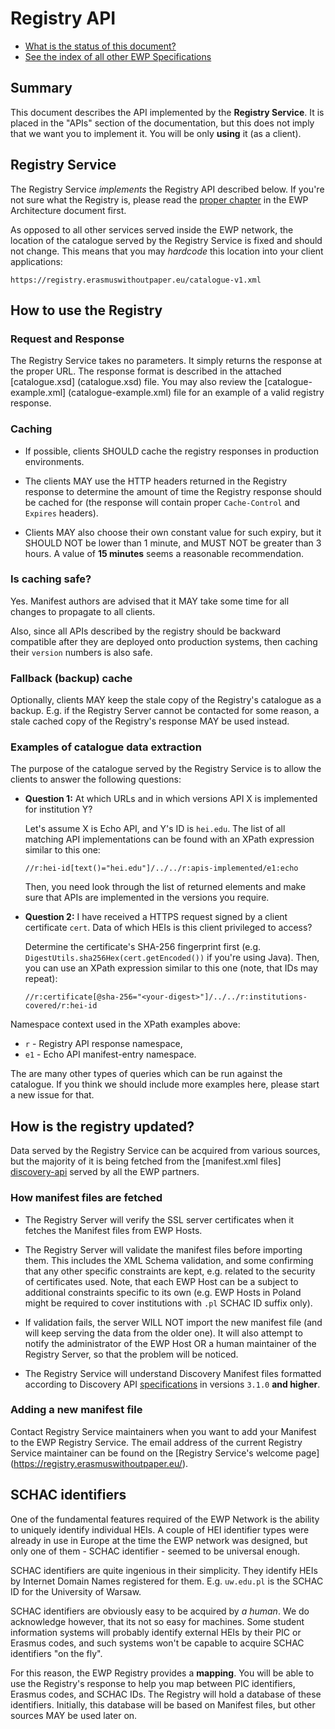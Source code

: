 Registry API
============

* [What is the status of this document?][statuses]
* [See the index of all other EWP Specifications][develhub]


Summary
-------

This document describes the API implemented by the <b>Registry Service</b>. It
is placed in the "APIs" section of the documentation, but this does not imply
that we want you to implement it. You will be only <b>using</b> it (as a
client).


Registry Service
----------------

The Registry Service *implements* the Registry API described below. If you're
not sure what the Registry is, please read the [proper chapter][registry-intro]
in the EWP Architecture document first.

As opposed to all other services served inside the EWP network, the location of
the catalogue served by the Registry Service is fixed and should not change.
This means that you may *hardcode* this location into your client applications:

```
https://registry.erasmuswithoutpaper.eu/catalogue-v1.xml
```


How to use the Registry
-----------------------

### Request and Response

The Registry Service takes no parameters. It simply returns the response at the
proper URL. The response format is described in the attached [catalogue.xsd]
(catalogue.xsd) file. You may also review the [catalogue-example.xml]
(catalogue-example.xml) file for an example of a valid registry response.


### Caching

 * If possible, clients SHOULD cache the registry responses in production
   environments.

 * The clients MAY use the HTTP headers returned in the Registry response to
   determine the amount of time the Registry response should be cached for (the
   response will contain proper `Cache-Control` and `Expires` headers).

 * Clients MAY also choose their own constant value for such expiry, but it
   SHOULD NOT be lower than 1 minute, and MUST NOT be greater than 3 hours.
   A value of **15 minutes** seems a reasonable recommendation.


### Is caching safe?

Yes. Manifest authors are advised that it MAY take some time for all changes to
propagate to all clients.

Also, since all APIs described by the registry should be backward compatible
after they are deployed onto production systems, then caching their `version`
numbers is also safe.


### Fallback (backup) cache

Optionally, clients MAY keep the stale copy of the Registry's catalogue as a
backup. E.g. if the Registry Server cannot be contacted for some reason, a
stale cached copy of the Registry's response MAY be used instead.


### Examples of catalogue data extraction

The purpose of the catalogue served by the Registry Service is to allow the
clients to answer the following questions:

* **Question 1:** At which URLs and in which versions API X is implemented
  for institution Y?

  Let's assume X is Echo API, and Y's ID is `hei.edu`. The list of all matching
  API implementations can be found with an XPath expression similar to this
  one:

  `//r:hei-id[text()="hei.edu"]/../../r:apis-implemented/e1:echo`

  Then, you need look through the list of returned elements and make sure that
  APIs are implemented in the versions you require.

* **Question 2:** I have received a HTTPS request signed by a client
  certificate `cert`. Data of which HEIs is this client privileged to access?

  Determine the certificate's SHA-256 fingerprint first (e.g.
  `DigestUtils.sha256Hex(cert.getEncoded())` if you're using Java). Then, you
  can use an XPath expression similar to this one (note, that IDs may repeat):

  `//r:certificate[@sha-256="<your-digest>"]/../../r:institutions-covered/r:hei-id`

Namespace context used in the XPath examples above:

 * `r` - Registry API response namespace,
 * `e1` - Echo API manifest-entry namespace.

The are many other types of queries which can be run against the catalogue.
If you think we should include more examples here, please start a new issue for
that.


How is the registry updated?
----------------------------

Data served by the Registry Service can be acquired from various sources, but
the majority of it is being fetched from the [manifest.xml files]
[discovery-api] served by all the EWP partners.


### How manifest files are fetched

 * The Registry Server will verify the SSL server certificates when it fetches
   the Manifest files from EWP Hosts.

 * The Registry Server will validate the manifest files before importing them.
   This includes the XML Schema validation, and some confirming that any other
   specific constraints are kept, e.g. related to the security of certificates
   used. Note, that each EWP Host can be a subject to additional constraints
   specific to its own (e.g. EWP Hosts in Poland might be required to cover
   institutions with `.pl` SCHAC ID suffix only).

 * If validation fails, the server WILL NOT import the new manifest file (and
   will keep serving the data from the older one). It will also attempt to
   notify the administrator of the EWP Host OR a human maintainer of the
   Registry Server, so that the problem will be noticed.

 * The Registry Service will understand Discovery Manifest files formatted
   according to Discovery API [specifications][discovery-api-releases] in
   versions `3.1.0` **and higher**.


### Adding a new manifest file

Contact Registry Service maintainers when you want to add your Manifest to the
EWP Registry Service. The email address of the current Registry Service
maintainer can be found on the [Registry Service's welcome page]
(https://registry.erasmuswithoutpaper.eu/).


SCHAC identifiers
-----------------

One of the fundamental features required of the EWP Network is the ability to
uniquely identify individual HEIs. A couple of HEI identifier types were
already in use in Europe at the time the EWP network was designed, but only one
of them - SCHAC identifier - seemed to be universal enough.

SCHAC identifiers are quite ingenious in their simplicity. They identify HEIs
by Internet Domain Names registered for them. E.g. `uw.edu.pl` is the SCHAC ID
for the University of Warsaw.

SCHAC identifiers are obviously easy to be acquired by *a human*. We do
acknowledge however, that its not so easy for machines. Some student
information systems will probably identify external HEIs by their PIC or
Erasmus codes, and such systems won't be capable to acquire SCHAC identifiers
"on the fly".

For this reason, the EWP Registry provides a **mapping**. You will be able
to use the Registry's response to help you map between PIC identifiers, Erasmus
codes, and SCHAC IDs. The Registry will hold a database of these identifiers.
Initially, this database will be based on Manifest files, but other sources MAY
be used later on.


[registry-intro]: https://github.com/erasmus-without-paper/ewp-specs-architecture/blob/stable-v1/README.md#registry
[discovery-api]: https://github.com/erasmus-without-paper/ewp-specs-api-discovery
[discovery-api-releases]: https://github.com/erasmus-without-paper/ewp-specs-api-discovery/releases
[develhub]: http://developers.erasmuswithoutpaper.eu/
[statuses]: https://github.com/erasmus-without-paper/ewp-specs-management/blob/stable-v1/README.md#statuses
